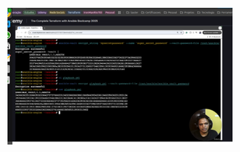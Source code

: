 <!-- 
#Encrypt a file: 
ansible-vault encrypt filename

#Decrypt a file
ansible-vault decrypt filename

#View an encrypted file
ansible-vault view filename

#edit an encrypted file
ansible-vault edit filname

#Rekey a file (change password)
ansible-vault rekey filename
 -->

 ![alt text](image.png)